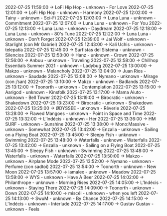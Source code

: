2022-07-25 11:59:00 -> LoFi Hip Hop - unknown - For Love
2022-07-25 12:01:00 -> LoFi Hip Hop - unknown - Harmony
2022-07-25 12:02:00 -> Tainy - unknown - Sci-Fi
2022-07-25 12:03:00 -> Luna Luna - unknown - Commitment
2022-07-25 12:07:00 -> Luna Luna - unknown - For You
2022-07-25 12:13:00 -> Luna Luna - unknown - Daydream
2022-07-25 12:18:00 -> Luna Luna - unknown - 80's Tune
2022-07-25 12:22:00 -> Luna Luna - unknown - Don't Forget
2022-07-25 12:39:00 -> Jai Wolf - unknown - Starlight (con Mr Gabriel)
2022-07-25 12:43:00 -> Kali Uchis - unknown - telepatía
2022-07-25 12:45:00 -> Surfistas del Sistema - unknown - Silencios
2022-07-25 12:53:00 -> Hanz - unknown - Crown
2022-07-25 12:56:00 -> Anbuu - unknown - Traveling
2022-07-25 12:58:00 -> Chillhop Essentials Summer 2021 - unknown - Ladybug
2022-07-25 13:00:00 -> Makzo - unknown - Melancholy
2022-07-25 13:04:00 -> Juan Rios - unknown - Saudade
2022-07-25 13:08:00 -> Nymano - unknown - Mirage (con j’san)
2022-07-25 13:10:00 -> Makzo - unknown - Badlands
2022-07-25 13:12:00 -> Toonorth - unknown - Contemplation
2022-07-25 13:15:00 -> Aarigod - unknown - Kinsfolk
2022-07-25 13:17:00 -> Mama Aiuto - unknown - Bell Tower
2022-07-25 13:19:00 -> Birocratic - unknown - Shakedown
2022-07-25 13:23:00 -> Birocratic - unknown - Shakedown
2022-07-25 13:25:00 -> ØDYSSEE - unknown - Rêverie
2022-07-25 13:28:00 -> Flawed Mangoes - unknown - Point in Space and Time
2022-07-25 13:32:00 -> L’Indécis - unknown - Her
2022-07-25 13:36:00 -> HM SURF - unknown - Sunshine
2022-07-25 13:38:00 -> Mono:Massive - unknown - Somewhat
2022-07-25 13:42:00 -> Enzalla - unknown - Sailing on a Flying Boat
2022-07-25 13:45:00 -> Sleepy Fish - unknown - Swimming
2022-07-25 13:48:00 -> Waterfalls - unknown - Waterfalls
2022-07-25 13:42:00 -> Enzalla - unknown - Sailing on a Flying Boat
2022-07-25 13:45:00 -> Sleepy Fish - unknown - Swimming
2022-07-25 13:48:00 -> Waterfalls - unknown - Waterfalls
2022-07-25 13:50:00 -> Makzo - unknown - Airplane Mode
2022-07-25 13:52:00 -> Nymano - unknown - Perfume (con sadtoi)
2022-07-25 13:54:00 -> Toonorth - unknown - New Moon
2022-07-25 13:57:00 -> iamalex - unknown - Meadow
2022-07-25 13:59:00 -> WYS - unknown - Have A Beer
2022-07-25 14:02:00 -> Philanthrope - unknown - Morning Rises
2022-07-25 14:05:00 -> L’Indécis - unknown - Staying There
2022-07-25 14:09:00 -> Toonorth - unknown - Down
2022-07-25 14:10:00 -> miscél - unknown - when you left
2022-07-25 14:13:00 -> SwuM - unknown - By Chance
2022-07-25 14:15:00 -> L’Indécis - unknown - Interlude
2022-07-25 14:17:00 -> Gustav Gustav - unknown - Feels
